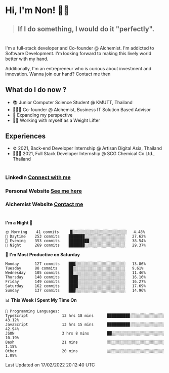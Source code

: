 # Hi, I'm Non! 🖐🏻

> ## If I do something, I would do it "perfectly".

#

I'm a full-stack developer and Co-founder @ Alchemist. I'm addicted to Software Development. I'm looking forward to making this lively world better with my hand.

Additionally, I'm an entrepreneur who is curious about investment and innovation. Wanna join our hand? Contact me then

## What do I do now ?

- 📚 Junior Computer Science Student @ KMUTT, Thailand
- 🧑🏻‍💻 Co-founder @ Alchemist, Business IT Solution Based Advisor
- 🌈 Expanding my perspective
- 🏋🏻 Working with myself as a Weight Lifter

## Experiences

- ⚙️ 2021, Back-end Developer Internship @ Artisan Digital Asia, Thailand
- 🧑🏻‍💻 2021, Full Stack Developer Internship @ SCG Chemical Co.Ltd., Thailand

#

### LinkedIn [Connect with me](https://www.linkedin.com/in/non-nontra/)

### Personal Website [See me here](https://nonnontra.com/)

### Alchemist Website [Contact me](https://alchemist-softwarehouse.co/)

#

<!--START_SECTION:waka-->
**I'm a Night 🦉** 

```text
🌞 Morning    41 commits     █░░░░░░░░░░░░░░░░░░░░░░░░   4.48% 
🌆 Daytime    253 commits    ███████░░░░░░░░░░░░░░░░░░   27.62% 
🌃 Evening    353 commits    █████████░░░░░░░░░░░░░░░░   38.54% 
🌙 Night      269 commits    ███████░░░░░░░░░░░░░░░░░░   29.37%

```
📅 **I'm Most Productive on Saturday** 

```text
Monday       127 commits    ███░░░░░░░░░░░░░░░░░░░░░░   13.86% 
Tuesday      88 commits     ██░░░░░░░░░░░░░░░░░░░░░░░   9.61% 
Wednesday    105 commits    ██░░░░░░░░░░░░░░░░░░░░░░░   11.46% 
Thursday     148 commits    ████░░░░░░░░░░░░░░░░░░░░░   16.16% 
Friday       149 commits    ████░░░░░░░░░░░░░░░░░░░░░   16.27% 
Saturday     162 commits    ████░░░░░░░░░░░░░░░░░░░░░   17.69% 
Sunday       137 commits    ███░░░░░░░░░░░░░░░░░░░░░░   14.96%

```


📊 **This Week I Spent My Time On** 

```text
💬 Programming Languages: 
TypeScript               13 hrs 18 mins      ██████████░░░░░░░░░░░░░░░   43.12% 
JavaScript               13 hrs 15 mins      ██████████░░░░░░░░░░░░░░░   42.94% 
JSON                     3 hrs 8 mins        ██░░░░░░░░░░░░░░░░░░░░░░░   10.19% 
Bash                     21 mins             ░░░░░░░░░░░░░░░░░░░░░░░░░   1.15% 
Other                    20 mins             ░░░░░░░░░░░░░░░░░░░░░░░░░   1.09%

```


 Last Updated on 17/02/2022 20:12:40 UTC
<!--END_SECTION:waka-->
